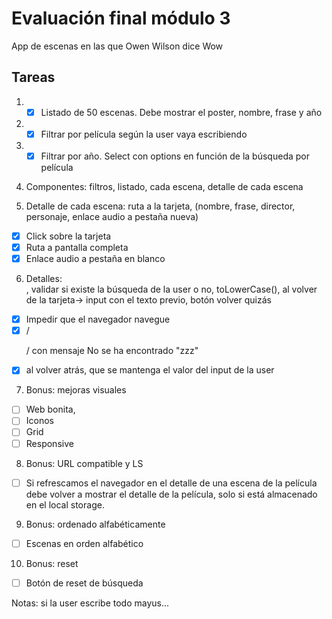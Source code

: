 # Evaluación final módulo 3

App de escenas en las que Owen Wilson dice Wow

## Tareas

1. - [x] Listado de 50 escenas. Debe mostrar el poster, nombre, frase y año

2. - [x] Filtrar por película según la user vaya escribiendo

3. - [x] Filtrar por año. Select con options en función de la búsqueda por película

4. Componentes: filtros, listado, cada escena, detalle de cada escena

5. Detalle de cada escena: ruta a la tarjeta, (nombre, frase, director, personaje, enlace audio a pestaña nueva)
 - [x] Click sobre la tarjeta
 - [x] Ruta a pantalla completa
 - [x] Enlace audio a pestaña en blanco

6. Detalles: <form>, validar si existe la búsqueda de la user o no, toLowerCase(), al volver de la tarjeta-> input con el texto previo, botón volver quizás
 - [x] Impedir que el navegador navegue
 - [x] /<p>/ con mensaje No se ha encontrado "zzz"
 - [x] al volver atrás, que se mantenga el valor del input de la user

7. Bonus: mejoras visuales
 - [ ] Web bonita, 
 - [ ] Iconos
 - [ ] Grid 
 - [ ] Responsive

8. Bonus: URL compatible y LS
 - [ ]  Si refrescamos el navegador en el detalle de una escena de la película debe volver a mostrar el
detalle de la película, solo si está almacenado en el local storage.

9. Bonus: ordenado alfabéticamente
 - [ ] Escenas en orden alfabético

10. Bonus: reset
 - [ ] Botón de reset de búsqueda

Notas: si la user escribe todo mayus...
